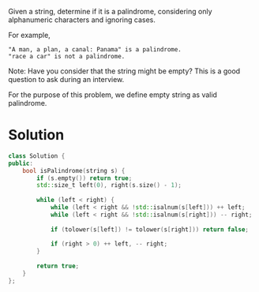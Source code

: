 Given a string, determine if it is a palindrome, considering only alphanumeric characters and ignoring cases.

For example,
```
"A man, a plan, a canal: Panama" is a palindrome.
"race a car" is not a palindrome.
```

Note:
Have you consider that the string might be empty? This is a good question to ask during an interview.

For the purpose of this problem, we define empty string as valid palindrome.

# Solution

```cpp
class Solution {
public:
    bool isPalindrome(string s) {
        if (s.empty()) return true;
        std::size_t left(0), right(s.size() - 1);
        
        while (left < right) {
            while (left < right && !std::isalnum(s[left])) ++ left;
            while (left < right && !std::isalnum(s[right])) -- right;
            
            if (tolower(s[left]) != tolower(s[right])) return false;
            
            if (right > 0) ++ left, -- right;
        }
        
        return true;
    }
};
```
